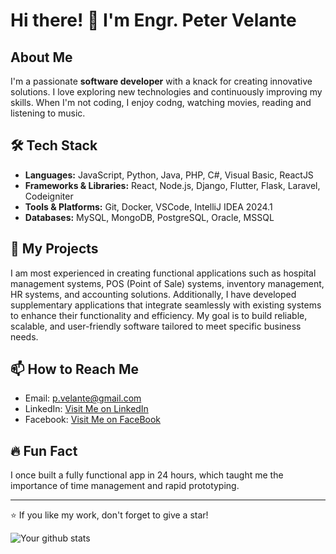 # Hi there! 👋 I'm Engr. Peter Velante

## About Me

I'm a passionate **software developer** with a knack for creating innovative solutions. I love exploring new technologies and continuously improving my skills. When I'm not coding, I enjoy codng, watching movies, reading and listening to music.

## 🛠️ Tech Stack

- **Languages:** JavaScript, Python, Java, PHP, C#, Visual Basic, ReactJS
- **Frameworks & Libraries:** React, Node.js, Django, Flutter, Flask, Laravel, Codeigniter
- **Tools & Platforms:** Git, Docker, VSCode, IntelliJ IDEA 2024.1
- **Databases:** MySQL, MongoDB, PostgreSQL, Oracle, MSSQL

## 🚀 My Projects

I am most experienced in creating functional applications such as hospital management systems, POS (Point of Sale) systems, inventory management, HR systems, and accounting solutions.
Additionally, I have developed supplementary applications that integrate seamlessly with existing systems to enhance their functionality and efficiency.
My goal is to build reliable, scalable, and user-friendly software tailored to meet specific business needs.

## 📫 How to Reach Me

- Email: p.velante@gmail.com
- LinkedIn: [Visit Me on LinkedIn](https://www.linkedin.com/in/pv57/)
- Facebook: [Visit Me on FaceBook](https://www.facebook.com/pbv57)

## 🔥 Fun Fact

I once built a fully functional app in 24 hours, which taught me the importance of time management and rapid prototyping.

---

⭐️ If you like my work, don't forget to give a star!

<!-- Optional: Add some badges like GitHub stats or language stats -->
![Your github stats](https://github-readme-stats.vercel.app/api?username=engr-pvlnt&show_icons=true&hide=prs&count_private=true&theme=radical)
